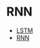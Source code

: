 # RNN

- [LSTM](https://hojisu.github.io/posts/deeplearning/rnn/lstm.html)
- [RNN](https://hojisu.github.io/posts/deeplearning/rnn/rnn.html)

